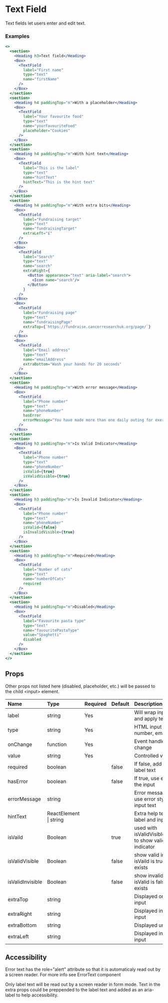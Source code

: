 # Text Field

Text fields let users enter and edit text.

### Examples

```.jsx
<>
  <section>
    <Heading h3>Text field</Heading>
    <Box>
      <TextField
        label="First name"
        type="text"
        name="firstName"
      />
    </Box>
  </section>
  <section>
    <Heading h4 paddingTop="m">With a placeholder</Heading>
    <Box>
      <TextField
        label="Your favourite food"
        type="text"
        name="yourFavouriteFood"
        placeholder="Cookies"
      />
    </Box>
  </section>
  <section>
    <Heading h4 paddingTop="m">With hint text</Heading>
    <Box>
      <TextField
        label="This is the label"
        type="text"
        name="hintText"
        hintText="This is the hint text"
      />
    </Box>
  </section>
  <section>
    <Heading h4 paddingTop="m">With extra bits</Heading>
    <Box>
      <TextField
        label="Fundraising target"
        type="text"
        name="fundraisingTarget"
        extraLeft="£"
      />
    </Box>
    <Box>
      <TextField
        label="Search"
        type="text"
        name="search"
        extraRight={
          <Button appearance="text" aria-label="search">
            <Icon name="search"/>
          </Button>
        }
      />
    </Box>
    <Box>
      <TextField
        label="Fundraising page"
        type="text"
        name="fundraisingPage"
        extraTop={`https://fundraise.cancerresearchuk.org/page/`}
      />
    </Box>
    <Box>
      <TextField
        label="Email address"
        type="text"
        name="emailAddress"
        extraBottom="Wash your hands for 20 seconds"
      />
    </Box>
  </section>
  <section>
    <Heading h4 paddingTop="m">With error message</Heading>
    <Box>
      <TextField
        label="Phone number"
        type="text"
        name="phoneNumber"
        hasError
        errorMessage="You have made more than one daily outing for exercise"
      />
    </Box>
  </section>
  <section>
    <Heading h3 paddingTop="m">Is Valid Indicator</Heading>
    <Box>
      <TextField
        label="Phone number"
        type="text"
        name="phoneNumber"
        isValid={true}
        isValidVisible={true}
      />
    </Box>
  </section>
  <section>
    <Heading h3 paddingTop="m">Is Invalid Indicator</Heading>
    <Box>
      <TextField
        label="Phone number"
        type="text"
        name="phoneNumber"
        isValid={false}
        isInvalidVisible={true}
      />
    </Box>
  </section>
  <section>
    <Heading h3 paddingTop="m">Required</Heading>
    <Box>
      <TextField
        label="Number of cats"
        type="text"
        name="numberOfCats"
        required
      />
    </Box>
  </section>
  <section>
    <Heading h4 paddingTop="m">Disabled</Heading>
    <Box>
      <TextField
        label="Favourite pasta type"
        type="text"
        name="favouritePastaType"
        value="Spaghetti"
        disabled
      />
    </Box>
  </section>
</>
```

## Props

Other props not listed here (disabled, placeholder, etc.) will be passed to the child &lt;input&gt; element.

| Name             | Type                   | Required | Default | Description                                                               |
| :--------------- | :--------------------- | :------- | :------ | :------------------------------------------------------------------------ |
| label            | string                 | Yes      |         | Will wrap input with label and apply text                                 |
| type             | string                 | Yes      |         | HTML input type: text, number, email or password                          |
| onChange         | function               | Yes      |         | Event handler for input change                                            |
| value            | string                 | Yes      |         | Controlled value of input                                                 |
| required         | boolean                |          | false   | If false, add (optional) to the label text                                |
| hasError         | boolean                |          | false   | If true, use error styling for the input                                  |
| errorMessage     | string                 |          |         | Error message, If defined, use error styling for the input text           |
| hintText         | ReactElement \| string |          |         | Extra help text between the label and input                               |
| isVaild          | Boolean                |          | true    | used with isValidVisible/isValidInvisible to show valid/invalid indicator |
| isValidVisible   | Boolean                |          | false   | show valid indicator when isVaild is true or no error exists              |
| isValidInvisible | Boolean                |          | false   | show invalid indicator when isValid is false or if error exists           |
| extraTop         | string                 |          |         | Displayed on top of the input                                             |
| extraRight       | string                 |          |         | Displayed inline after the input                                          |
| extraBottom      | string                 |          |         | Displayed under the input                                                 |
| extraLeft        | string                 |          |         | Displayed inline before the input                                         |

## Accessibility

Error text has the role="alert" attribute so that it is automaticaly read out by a screen reader. For more info see ErrorText component

Only label text will be read out by a screen reader in form mode. Text in the extra props could be preppended to the label text and added as an aria-label to help accessibility.
